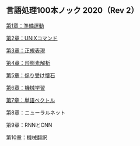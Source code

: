## 言語処理100本ノック 2020（Rev 2）

[第1章：準備運動](https://github.com/haru1290/nlp100/blob/main/notebooks/chapter01.ipynb)

[第2章：UNIXコマンド](https://github.com/haru1290/nlp100/blob/main/notebooks/chapter02.ipynb)

[第3章：正規表現](https://github.com/haru1290/nlp100/blob/main/notebooks/chapter03.ipynb)

[第4章：形態素解析](https://github.com/haru1290/nlp100/blob/main/notebooks/chapter04.ipynb)

[第5章：係り受け懐石](https://github.com/haru1290/nlp100/blob/main/notebooks/chapter05.ipynb)

[第6章：機械学習](https://github.com/haru1290/nlp100/tree/main/chap06)

[第7章：単語ベクトル](https://github.com/haru1290/nlp100/tree/main/chap07)

第8章：ニューラルネット

第9章：RNNとCNN

第10章：機械翻訳
